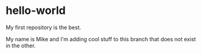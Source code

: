 # hello-world
My first repository is the best.

My name is Mike and I'm adding cool stuff to this branch that does not exist in the other.
